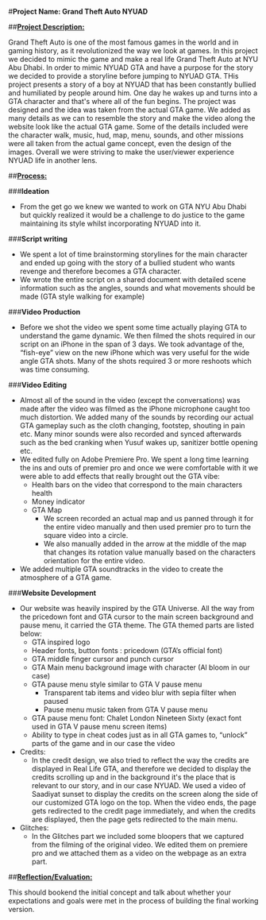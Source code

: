 
#**Project Name: Grand Theft Auto NYUAD**

##**<span style="text-decoration:underline;">Project Description: </span>**

Grand Theft Auto is one of the most famous games in the world and in gaming history, as it revolutionized the way we look at games. In this project we decided to mimic the game and make a real life Grand Theft Auto at NYU Abu Dhabi. In order to mimic NYUAD GTA and have a purpose for the story we decided to provide a storyline before jumping to NYUAD GTA. THis project presents a story of a boy at NYUAD that has been constantly bullied and humiliated by people around him. One day he wakes up and turns into a GTA character and that's where all of the fun begins. The project was designed and the idea was taken from the actual GTA game. We added as many details as we can to  resemble the story and make the video along the website look like the actual GTA game. Some of the details included were the character walk, music, hud, map, menu, sounds, and other missions were all taken from the actual game concept, even the design of the images. Overall we were striving to make the user/viewer experience NYUAD life in another lens.  

##**<span style="text-decoration:underline;">Process: </span>**

###**Ideation**



*   From the get go we knew we wanted to work on GTA NYU Abu Dhabi but quickly realized it would be a challenge to do justice to the game maintaining its style whilst incorporating NYUAD into it.

###**Script writing**



*   We spent a lot of time brainstorming storylines for the main character and ended up going with the story of a bullied student who wants revenge and therefore becomes a GTA character.
*   We wrote the entire script on a shared document with detailed scene information such as the angles, sounds and what movements should be made (GTA style walking for example)

###**Video Production**



*   Before we shot the video we spent some time actually playing GTA to understand the game dynamic. We then filmed the shots required in our script on an iPhone in the span of 3 days. We took advantage of the, “fish-eye” view on the new iPhone which was very useful for the wide angle GTA shots. Many of the shots required 3 or more reshoots which was time consuming.

###**Video Editing**



*   Almost all of the sound in the video (except the conversations) was made after the video was filmed as the iPhone microphone caught too much distortion. We added many of the sounds by recording our actual GTA gameplay such as the cloth changing, footstep, shouting in pain etc. Many minor sounds were also recorded and synced afterwards such as the bed cranking when Yusuf wakes up, sanitizer bottle opening etc.
*   We edited fully on Adobe Premiere Pro. We spent a long time learning the ins and outs of premier pro and once we were comfortable with it we were able to add effects that really brought out the GTA vibe:
    *   Health bars on the video that correspond to the main characters health
    *   Money indicator
    *   GTA Map
        *   We screen recorded an actual map and us panned through it for the entire video manually and then used premier pro to turn the square video into a circle.
        *   We also manually added in the arrow at the middle of the map that changes its rotation value manually based on the characters orientation for the entire video.
*   We added multiple GTA soundtracks in the video to create the atmosphere of a GTA game.

###**Website Development**



*   Our website was heavily inspired by the GTA Universe. All the way from the pricedown font and GTA cursor to the main screen background and pause menu, it carried the GTA theme. The GTA themed parts are listed below:
    *   GTA inspired logo
    *   Header fonts, button fonts : pricedown (GTA’s official font)
    *   GTA middle finger cursor and punch cursor
    *   GTA Main menu background image with character (Al bloom in our case)
    *   GTA pause menu style similar to GTA V pause menu
        *   Transparent tab items and video blur with sepia filter when paused
        *   Pause menu music taken from GTA V pause menu
    *   GTA pause menu font: Chalet London Nineteen Sixty (exact font used in GTA V pause menu screen items)
    *   Ability to type in cheat codes just as in all GTA games to, “unlock” parts of the game and in our case the video
*   Credits:
    *   In the credit design, we also tried to reflect the way the credits are displayed in Real Life GTA, and therefore we decided to display the credits scrolling up and in the background it's the place that is relevant to our story, and in our case NYUAD. We used a video of Saadiyat sunset to display the credits on the screen along the side of our customized GTA logo on the top. When the video ends, the page gets redirected to the credit page immediately, and when the credits are displayed, then the page gets redirected to the main menu.
*   Glitches:
    *   In the Glitches part we included some bloopers that we captured from the filming of the original video. We edited them on premiere pro and we attached them as a video on the webpage as an extra part.

##**<span style="text-decoration:underline;">Reflection/Evaluation: </span>**

This should bookend the initial concept and talk about whether your expectations and goals were met in the process of building the final working version.
